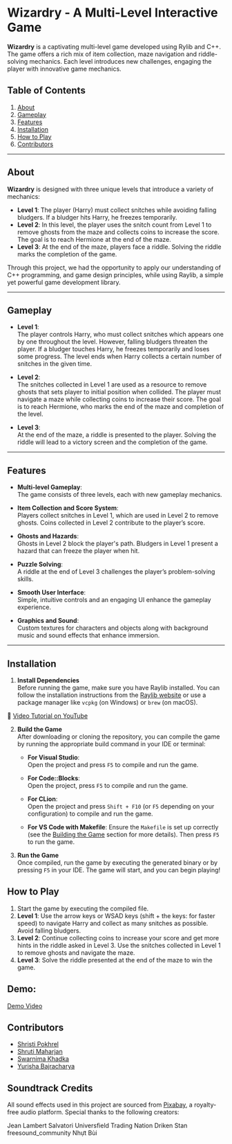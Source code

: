 # Wizardry - A Multi-Level Interactive Game

**Wizardry** is a captivating multi-level game developed using Rylib and C++. The game offers a rich mix of item collection, maze navigation and riddle-solving mechanics. Each level introduces new challenges, engaging the player with innovative game mechanics.

## Table of Contents

1. [About](#about)
2. [Gameplay](#gameplay)
3. [Features](#features)
4. [Installation](#installation)
5. [How to Play](#how-to-play)
6. [Contributors](#contributors)

---

## About

**Wizardry** is designed with three unique levels that introduce a variety of mechanics:

- **Level 1**: The player (Harry) must collect snitches while avoiding falling bludgers. If a bludger hits Harry, he freezes temporarily.
- **Level 2**: In this level, the player uses the snitch count from Level 1 to remove ghosts from the maze and collects coins to increase the score. The goal is to reach Hermione at the end of the maze.
- **Level 3**: At the end of the maze, players face a riddle. Solving the riddle marks the completion of the game.

Through this project, we had the opportunity to apply our understanding of C++ programming, and game design principles, while using Raylib, a simple yet powerful game development library.

---

## Gameplay

- **Level 1**:  
  The player controls Harry, who must collect snitches which appears one by one throughout the level. However, falling bludgers threaten the player. If a bludger touches Harry, he freezes temporarily and loses some progress. The level ends when Harry collects a certain number of snitches in the given time.

- **Level 2**:  
  The snitches collected in Level 1 are used as a resource to remove ghosts that sets player to initial position when collided. The player must navigate a maze while collecting coins to increase their score. The goal is to reach Hermione, who marks the end of the maze and completion of the level.

- **Level 3**:  
  At the end of the maze, a riddle is presented to the player. Solving the riddle will lead to a victory screen and the completion of the game.

---

## Features

- **Multi-level Gameplay**:  
  The game consists of three levels, each with new gameplay mechanics.
- **Item Collection and Score System**:  
  Players collect snitches in Level 1, which are used in Level 2 to remove ghosts. Coins collected in Level 2 contribute to the player’s score.

- **Ghosts and Hazards**:  
  Ghosts in Level 2 block the player's path. Bludgers in Level 1 present a hazard that can freeze the player when hit.

- **Puzzle Solving**:  
  A riddle at the end of Level 3 challenges the player’s problem-solving skills.

- **Smooth User Interface**:  
  Simple, intuitive controls and an engaging UI enhance the gameplay experience.

- **Graphics and Sound**:  
  Custom textures for characters and objects along with background music and sound effects that enhance immersion.

---

## Installation

1. **Install Dependencies**  
 Before running the game, make sure you have Raylib installed. You can follow the installation instructions from the [Raylib website](https://www.raylib.com) or use a package manager like `vcpkg` (on Windows) or `brew` (on macOS).
   <p align="center">
🎥 <a href="https://www.youtube.com/watch?v=PaAcVk5jUd8">Video Tutorial on YouTube</a>
</p>

2. **Build the Game**  
   After downloading or cloning the repository, you can compile the game by running the appropriate build command in your IDE or terminal:

   - **For Visual Studio**:  
     Open the project and press `F5` to compile and run the game.

   - **For Code::Blocks**:  
     Open the project, press `F5` to compile and run the game.

   - **For CLion**:  
     Open the project and press `Shift + F10` (or `F5` depending on your configuration) to compile and run the game.

   - **For VS Code with Makefile**:
     Ensure the `Makefile` is set up correctly (see the [Building the Game](#building-the-game) section for more details). Then press `F5` to run the game.

3. **Run the Game**  
   Once compiled, run the game by executing the generated binary or by pressing `F5` in your IDE. The game will start, and you can begin playing!

## How to Play

1. Start the game by executing the compiled file.
2. **Level 1**: Use the arrow keys or WSAD keys (shift + the keys: for faster speed) to navigate Harry and collect as many snitches as possible. Avoid falling bludgers.
3. **Level 2**: Continue collecting coins to increase your score and get more hints in the riddle asked in Level 3. Use the snitches collected in Level 1 to remove ghosts and navigate the maze.
4. **Level 3**: Solve the riddle presented at the end of the maze to win the game.

## Demo:

[Demo Video](https://www.youtube.com/watch?v=10be4Ajg9rM)

## Contributors

- [Shristi Pokhrel](https://github.com/Shri-29)
- [Shruti Maharjan](https://github.com/shruti-1007)
- [Swarnima Khadka](https://github.com/Swarnima-Khadka)
- [Yurisha Bajracharya](https://github.com/yurisha-bajracharya)

## Soundtrack Credits
All sound effects used in this project are sourced from [Pixabay](https://pixabay.com/), a royalty-free audio platform. Special thanks to the following creators:

Jean Lambert Salvatori
Universfield
Trading Nation
Driken Stan
freesound_community
Nhựt Bùi